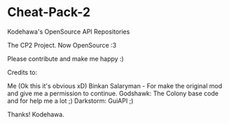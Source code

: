 Cheat-Pack-2
============

Kodehawa's OpenSource API Repositories

The CP2 Project. Now OpenSource :3

Please contribute and make me happy :)

Credits to:

Me (Ok this it's obvious xD)
Binkan Salaryman - For make the original mod and give me a permission to continue.
Godshawk: The Colony base code and for help me a lot ;)
Darkstorm: GuiAPI ;) 


Thanks!
Kodehawa.
